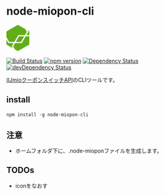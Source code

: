 # node-miopon-cli

[<img src="icon/icon.png" width="60" alt="アイコン">](https://www.npmjs.com/package/node-miopon-cli
)

[![Build Status](https://travis-ci.org/KamataRyo/node-miopon-cli.svg?branch=master)](https://travis-ci.org/KamataRyo/node-miopon-cli)
[![npm version](https://badge.fury.io/js/node-miopon-cli.svg)](https://badge.fury.io/js/node-miopon-cli)
[![Dependency Status](https://david-dm.org/kamataryo/node-miopon-cli.svg)](https://david-dm.org/kamataryo/node-miopon-cli)
[![devDependency Status](https://david-dm.org/kamataryo/node-miopon-cli/dev-status.svg)](https://david-dm.org/kamataryo/node-miopon-cli#info=devDependencies)

[IIJmioクーポンスイッチAPI](https://www.iijmio.jp/hdd/coupon/mioponapi.jsp)のCLIツールです。

## install
`npm install -g node-miopon-cli`

## 注意
- ホームフォルダ下に、.node-mioponファイルを生成します。

## TODOs
- iconをなおす

